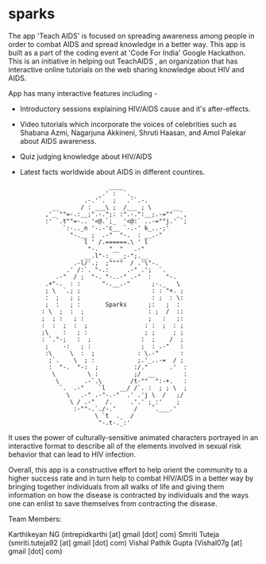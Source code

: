 sparks
======

The app 'Teach AIDS' is focused on spreading awareness among people in order to combat AIDS and spread knowledge in a better way. 
This app is built as a part of the coding event at 'Code For India' Google Hackathon. This is an initiative in helping out TeachAIDS , an organization that has interactive online tutorials on the web sharing knowledge about HIV and AIDS.

App has many interactive features including -
- Introductory sessions explaining HIV/AIDS cause and it's after-effects.

- Video tutorials which incorporate the voices of celebrities such as Shabana Azmi, Nagarjuna Akkineni, Shruti Haasan, and Amol Palekar about AIDS awareness. 

- Quiz judging knowledge about HIV/AIDS

- Latest facts worldwide about AIDS in different countires.




                               ____
                            _.' :  `._
                        .-.'`.  ;   .'`.-.
               __      / : ___\ ;  /___ ; \      __
             ,'_ ""=-.:__;".-.";: :".-.":__;.-="" _`,
             :' `.t""=-.. '<@.`;_  '<@:` ..-=""j.' `;
                  `:-.._n '-.-'c__ `-.-' k_..-;'
                    "-.__ ;  .-"  "-.  : __.-"
                        l ' /.======.\ ' l
                         "-.   "__"   .-"
                        __.l"-:_  _;-";.__
                     .-l/'.;  ;""""  / .'\"-.
                   .' /:`. "-.:     .-" .';  `.
                .-"  / ;  "-. "-..-" .-"  :    "-.
             .+"-.  : :      "-.__.-"      ;-._   \
             ; \  `.; ;                    : : "+. ;
             :  ;   ; ;                    : ;  : \:
             ;  :   ; :       Sparks      ;:   ;  :
            : \  ;  :  ;                  : ;  /  ::
            ;  ; :   ; :                  ;   :   ;:
            :  :  ;  :  ;                : :  ;  : ;
            ;\    :   ; :                ; ;     ; ;
            : `."-;   :  ;              :  ;    /  ;
             ;    -:   ; :              ;  : .-"   :
             :\     \  :  ;            : \.-"      :
              ;`.    \  ; :            ;.'_..-=  / ;
              :  "-.  "-:  ;          :/."      .'  :
               \         \ :          ;/  __        :
                \       .-`.\        /t-""  ":-+.   :
                 `.  .-"    `l    __/ /`. :  ; ; \  ;
                   \   .-" .-"-.-"  .' .'j \  /   ;/
                    \ / .-"   /.     .'.' ;_:'    ;
                     :-""-.`./-.'     /    `.___.'
                           \ `t  ._  /
                            "-.t-._:'



It uses the power of culturally-sensitive animated characters portrayed in an interactive format to describe all of the elements involved in sexual risk behavior that can lead to HIV infection.

Overall, this app is a constructive effort to help orient the community to a higher success rate and in turn help to combat HIV/AIDS in a better way by bringing together individuals from all walks of life and giving them information on how the disease is contracted by individuals and the ways one can enlist to save themselves from contracting the disease.

Team Members:

Karthikeyan NG (intrepidkarthi [at] gmail [dot] com)
Smriti Tuteja (smriti.tuteja92 [at] gmail [dot] com)
Vishal Pathik Gupta (Vishal07g [at] gmail [dot] com)
